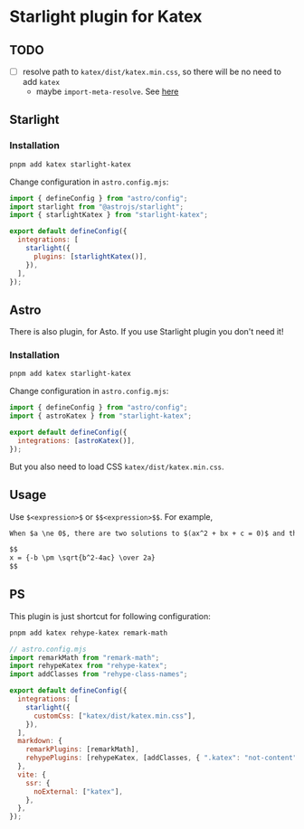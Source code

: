 # Starlight plugin for Katex

## TODO

- [ ] resolve path to `katex/dist/katex.min.css`, so there will be no need to add `katex`
  - maybe `import-meta-resolve`. See [here](https://github.com/stereobooster/tree-sitter-grammar-wasm/blob/main/packages/experiment/main.js)

## Starlight

### Installation

```sh
pnpm add katex starlight-katex
```

Change configuration in `astro.config.mjs`:

```js
import { defineConfig } from "astro/config";
import starlight from "@astrojs/starlight";
import { starlightKatex } from "starlight-katex";

export default defineConfig({
  integrations: [
    starlight({
      plugins: [starlightKatex()],
    }),
  ],
});
```

## Astro

There is also plugin, for Asto. If you use Starlight plugin you don't need it!

### Installation

```sh
pnpm add katex starlight-katex
```

Change configuration in `astro.config.mjs`:

```js
import { defineConfig } from "astro/config";
import { astroKatex } from "starlight-katex";

export default defineConfig({
  integrations: [astroKatex()],
});
```

But you also need to load CSS `katex/dist/katex.min.css`.

## Usage

Use `$<expression>$` or `$$<expression>$$`. For example,

```md
When $a \ne 0$, there are two solutions to $(ax^2 + bx + c = 0)$ and they are

$$
x = {-b \pm \sqrt{b^2-4ac} \over 2a}
$$
```

## PS

This plugin is just shortcut for following configuration:

```sh
pnpm add katex rehype-katex remark-math
```

```js
// astro.config.mjs
import remarkMath from "remark-math";
import rehypeKatex from "rehype-katex";
import addClasses from "rehype-class-names";

export default defineConfig({
  integrations: [
    starlight({
      customCss: ["katex/dist/katex.min.css"],
    }),
  ],
  markdown: {
    remarkPlugins: [remarkMath],
    rehypePlugins: [rehypeKatex, [addClasses, { ".katex": "not-content" }]],
  },
  vite: {
    ssr: {
      noExternal: ["katex"],
    },
  },
});
```
